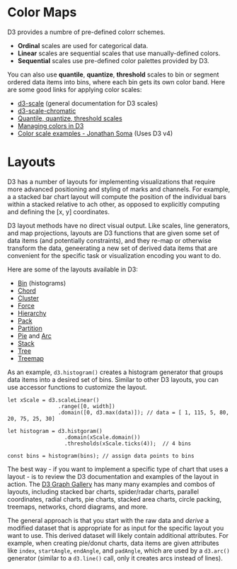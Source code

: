 # Color Maps

D3 provides a numbre of pre-defined colorr schemes.

* **Ordinal** scales are used for categorical data.
* **Linear** scales are sequential scales that use manually-defined colors.
* **Sequential** scales use pre-defined color palettes provided by D3.

You can also use **quantile**, **quantize**, **threshold** scales to bin or segment ordered data items into bins, where each bin gets its own color band. Here are some good links for applying color scales:

* [d3-scale](https://github.com/d3/d3-scale/blob/master/README.md#quantile-scales) (general documentation for D3 scales)
* [d3-scale-chromatic](https://github.com/d3/d3-scale-chromatic)
* [Quantile, quantize, threshold scales](https://observablehq.com/@d3/quantile-quantize-and-threshold-scales)
* [Managing colors in D3](https://www.d3-graph-gallery.com/graph/custom_color.html)
* [Color scale examples - Jonathan Soma](http://jonathansoma.com/tutorials/d3/color-scale-examples/) (Uses D3 v4)

# Layouts

D3 has a number of layouts for implementing visualizations that require more advanced positioning and styling of marks and channels. For example, a a stacked bar chart layout will compute the position of the individual bars within a stacked relative to ach other, as opposed to explicitly computing and defining the [x, y] coordinates. 

D3 layout methods have no direct visual output. Like scales, line generators, and map projections, layouts are D3 functions that are given some set of data items (and potentially constraints), and they re-map or otherwise transform the data, geneerating a new set of derived data items that are convenient for the specific task or visualization encoding you want to do. 

Here are some of the layouts available in D3:
* [Bin](https://github.com/d3/d3-array/blob/v2.8.0/README.md#bins) (histograms)
* [Chord](https://github.com/d3/d3-chord)
* [Cluster](https://github.com/d3/d3-hierarchy#cluster)
* [Force](https://github.com/d3/d3-force)
* [Hierarchy](https://github.com/d3/d3-hierarchy)
* [Pack](https://github.com/d3/d3-hierarchy#pack)
* [Partition](https://github.com/d3/d3-hierarchy#partition)
* [Pie](https://github.com/d3/d3-shape#pies) and [Arc](https://github.com/d3/d3-shape#arcs)
* [Stack](https://github.com/d3/d3-shape#stacks)
* [Tree](https://github.com/d3/d3-hierarchy#tree)
* [Treemap](https://github.com/d3/d3-hierarchy#treemap)



As an example, `d3.histogram()` creates a histogram generator that groups data items into a desired set of bins. Similar to other D3 layouts, you can use accessor functions to customize the layout.

```
let xScale = d3.scaleLinear()
                .range([0, width])
                .domain([0, d3.max(data)]); // data = [ 1, 115, 5, 80, 20, 75, 25, 30]

let histogram = d3.histgoram()
                  .domain(xScale.domain())
                  .thresholds(xScale.ticks(4));  // 4 bins

const bins = histogram(bins); // assign data points to bins
```

The best way - if you want to implement a specific type of chart that uses a layout - is to review the D3 documentation and examples of the layout in action. The [D3 Graph Gallery](https://www.d3-graph-gallery.com/index.html) has many many examples and combos of layouts, including stacked bar charts, spider/radar charts, parallel coordinates, radial charts, pie charts, stacked area charts, circle packing, treemaps, networks, chord diagrams, and more.

The general approach is that you start with the raw data and _derive_ a modified dataset that is appropriate for as input for the specific layout you want to use. This derived dataset will likely contain additional attributes. For example, when creating pie/donut charts, data items are given attributes like `index`, `startAngle`, `endAngle`, and `padAngle`, which are used by a `d3.arc()` generator (similar to a `d3.line()` call, only it creates arcs instead of lines).